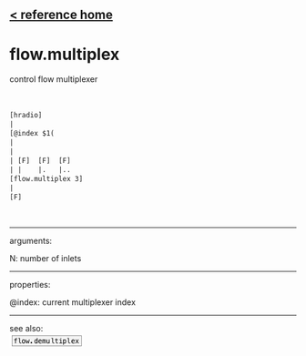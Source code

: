 [< reference home](ceammc_lib.html)
---

# flow.multiplex


control flow multiplexer

```


[hradio]
|
[@index $1(
|
|
| [F]  [F]  [F]
| |    |.   |..
[flow.multiplex 3]
|
[F]

            
```

---
arguments:

N: number of inlets<br>

---
properties:

@index: current multiplexer
            index<br>

---
see also:<br>
[![flow.demultiplex](img/object_flow.demultiplex.png)](flow.demultiplex.html)
